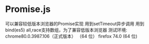 ﻿# Promise.js
可以兼容较低版本浏览器的Promise实现
用到setTimeout异步调用
用到bind(es5)
all,race支持数组，为了兼容低版本浏览器
测试环境:
chrome80.0.3987.106（正式版本） （64 位）
firefox 74.0 (64 位)
